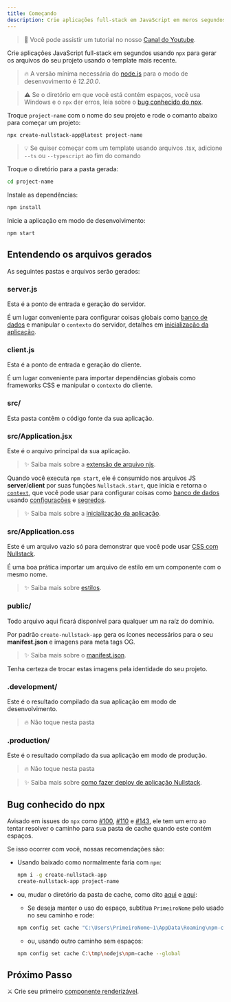 ```yaml
---
title: Começando
description: Crie aplicações full-stack em JavaScript em meros segundos
---
```


> 📌 Você pode assistir um tutorial no nosso [Canal do Youtube](https://www.youtube.com/watch?v=ieLVXZGXUkI&list=PL5ylYELQy1hz1tcnZcP44xRxETpH9bTUe).

Crie aplicações JavaScript full-stack em segundos usando `npx` para gerar os arquivos do seu projeto usando o template mais recente.

> 🔥 A versão mínima necessária do [node.js](https://nodejs.org/pt-br/) para o modo de desenvovimento é *12.20.0*.

> ⚠ Se o diretório em que você está contém espaços, você usa Windows e o `npx` der erros, leia sobre o [bug conhecido do npx](#bug-conhecido-do-npx).

Troque `project-name` com o nome do seu projeto e rode o comanto abaixo para começar um projeto: 

```sh
npx create-nullstack-app@latest project-name
```

> 💡 Se quiser começar com um template usando arquivos .tsx, adicione `--ts` ou `--typescript` ao fim do comando

Troque o diretório para a pasta gerada:

```sh
cd project-name
```

Instale as dependências:

```sh
npm install
```

Inicie a aplicação em modo de desenvolvimento:

```sh
npm start
```

## Entendendo os arquivos gerados

As seguintes pastas e arquivos serão gerados:

### server.js

Esta é a ponto de entrada e geração do servidor.

É um lugar conveniente para configurar coisas globais como [banco de dados](/pt-br/como-usar-mongodb-com-nullstack) e manipular o `contexto` do servidor, detalhes em [inicialização da aplicação](/pt-br/inicializacao-da-aplicacao).

### client.js

Esta é a ponto de entrada e geração do cliente.

É um lugar conveniente para importar dependências globais como frameworks CSS e manipular o `contexto` do cliente.

### src/

Esta pasta contêm o código fonte da sua aplicação.

### src/Application.jsx

Este é o arquivo principal da sua aplicação.

>✨ Saiba mais sobre a [extensão de arquivo njs](/pt-br/extensao-de-arquivo-njs "Nullstack JavaScript").

Quando você executa `npm start`, ele é consumido nos arquivos JS **server**/**client** por suas funções `Nullstack.start`, que inicia e retorna o [`context`](/pt-br/contexto), que você pode usar para configurar coisas como [banco de dados](/pt-br/como-usar-mongodb-com-nullstack) usando [configurações](/pt-br/contexto-settings) e [segredos](/pt-br/contexto-secrets).

>✨ Saiba mais sobre a [inicialização da aplicação](/pt-br/inicializacao-da-aplicacao).

### src/Application.css

Este é um arquivo vazio só para demonstrar que você pode usar [CSS com Nullstack](/pt-br/estilos).

É uma boa prática importar um arquivo de estilo em um componente com o mesmo nome.

>✨ Saiba mais sobre [estilos](/pt-br/estilos).

### public/

Todo arquivo aqui ficará disponível para qualquer um na raíz do domínio.

Por padrão `create-nullstack-app` gera os ícones necessários para o seu **manifest.json** e imagens para meta tags OG.

>✨ Saiba mais sobre o [manifest.json](/pt-br/contexto-project).

Tenha certeza de trocar estas imagens pela identidade do seu projeto.

### .development/

Este é o resultado compilado da sua aplicação em modo de desenvolvimento.

> 🔥 Não toque nesta pasta

### .production/

Este é o resultado compilado da sua aplicação em modo de produção.

> 🔥 Não toque nesta pasta

>✨ Saiba mais sobre [como fazer deploy de aplicação Nullstack](/pt-br/como-fazer-deploy-de-aplicacao-nullstack).

## Bug conhecido do npx

Avisado em issues do `npx` como [#100](https://github.com/zkat/npx/issues/100), [#110](https://github.com/zkat/npx/issues/110) e [#143](https://github.com/zkat/npx/issues/146), ele tem um erro ao tentar resolver o caminho para sua pasta de cache quando este contém espaços.

Se isso ocorrer com você, nossas recomendações são:

- Usando baixado como normalmente faria com `npm`:
  ```sh
  npm i -g create-nullstack-app
  create-nullstack-app project-name
  ```

- ou, mudar o diretório da pasta de cache, como dito [aqui](https://github.com/zkat/npx/issues/146#issuecomment-384016791) e [aqui](https://github.com/zkat/npx/issues/146#issuecomment-384019497):

  - Se deseja manter o uso do espaço, subtitua `PrimeiroNome` pelo usado no seu caminho e rode:
  ```sh
  npm config set cache "C:\Users\PrimeiroNome~1\AppData\Roaming\npm-cache" --global
  ```

  - ou, usando outro caminho sem espaços:
  ```sh
  npm config set cache C:\tmp\nodejs\npm-cache --global
  ```

## Próximo Passo

⚔ Crie seu primeiro [componente renderizável](/pt-br/componentes-renderizaveis).
